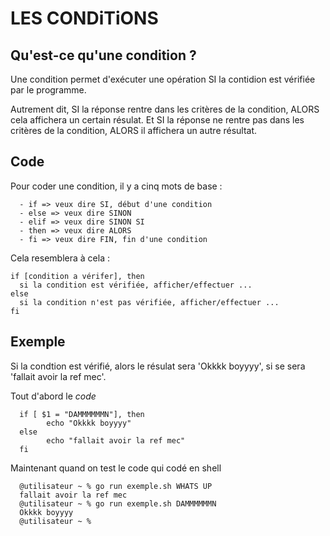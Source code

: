 # LES CONDiTiONS

## Qu'est-ce qu'une condition ?

Une condition permet d'exécuter une opération SI la contidion est vérifiée par le programme.

Autrement dit, SI la réponse rentre dans les critères de la condition, ALORS cela affichera un certain résulat. Et SI la réponse ne rentre pas dans les critères de la condition, ALORS il affichera un autre résultat.

## Code

Pour coder une condition, il y a cinq mots de base :

      - if => veux dire SI, début d'une condition
      - else => veux dire SINON
      - elif => veux dire SINON SI
      - then => veux dire ALORS
      - fi => veux dire FIN, fin d'une condition
 
 Cela resemblera à cela :
 
    if [condition a vérifer], then
      si la condition est vérifiée, afficher/effectuer ...
    else
      si la condition n'est pas vérifiée, afficher/effectuer ...
    fi
 
## Exemple

Si la condtion est vérifié, alors le résulat sera 'Okkkk boyyyy', si se sera 'fallait avoir la ref mec'.

Tout d'abord le _code_ 

      if [ $1 = "DAMMMMMMN"], then
            echo "Okkkk boyyyy"
      else
            echo "fallait avoir la ref mec"
      fi

Maintenant quand on test le code qui codé en shell

      @utilisateur ~ % go run exemple.sh WHATS UP
      fallait avoir la ref mec
      @utilisateur ~ % go run exemple.sh DAMMMMMMN
      Okkkk boyyyy
      @utilisateur ~ %


 
      

